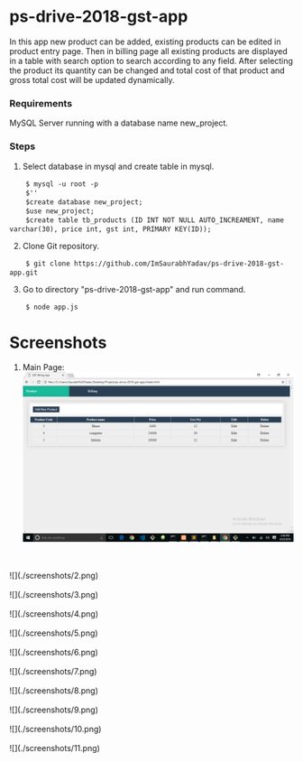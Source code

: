 # ps-drive-2018-gst-app

In this app new product can be added, existing products can be edited in product entry page. Then in billing page all existing products are displayed in a table with search option to search according to any field. After selecting the product its quantity can be changed and total cost of that product and gross total cost will be updated dynamically.<br>

### Requirements
MySQL Server running with a database name new_project.<br>

### Steps

1. Select database in mysql and create table in mysql.
```
	$ mysql -u root -p
	$''
	$create database new_project;
	$use new_project;
	$create table tb_products (ID INT NOT NULL AUTO_INCREAMENT, name varchar(30), price int, gst int, PRIMARY KEY(ID));
```

2. Clone Git repository.
```
	$ git clone https://github.com/ImSaurabhYadav/ps-drive-2018-gst-app.git
```

3. Go to directory "ps-drive-2018-gst-app" and run command.
```
	$ node app.js
```


# Screenshots
1. Main Page:
![](./Screenshots/1.png)
<br>
<br>
![](./screenshots/2.png)
<br>
<br>
![](./screenshots/3.png)
<br>
<br>
![](./screenshots/4.png)
<br>
<br>
![](./screenshots/5.png)
<br>
<br>
![](./screenshots/6.png)
<br>
<br>
![](./screenshots/7.png)
<br>
<br>
![](./screenshots/8.png)
<br>
<br>
![](./screenshots/9.png)
<br>
<br>
![](./screenshots/10.png)
<br>
<br>
![](./screenshots/11.png)
<br>
<br>